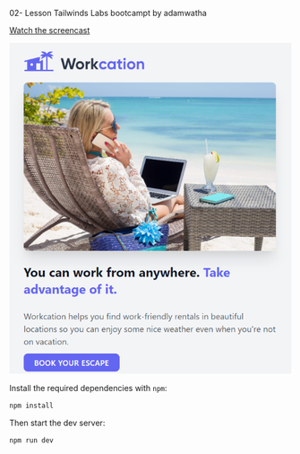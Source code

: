 02- Lesson Tailwinds Labs bootcampt by adamwatha

[Watch the screencast](https://www.youtube.com/watch?v=UvF56fPGVt4&list=PL5f_mz_zU5eXWYDXHUDOLBE0scnuJofO0&index=3)
 

![Screenshot](screenshot.png)


Install the required dependencies with `npm`:

```sh
npm install
```

Then start the dev server:

```sh
npm run dev